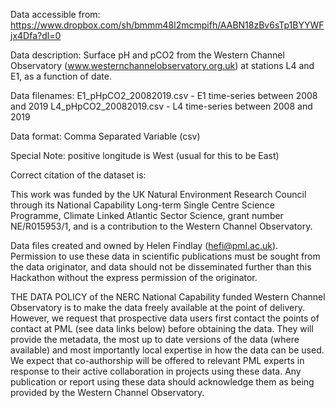   

Data accessible from: https://www.dropbox.com/sh/bmmm48l2mcmpifh/AABN18zBv6sTp1BYYWFjx4Dfa?dl=0

Data description: Surface pH and pCO2 from the Western Channel Observatory (www.westernchannelobservatory.org.uk) at stations L4 and E1, as a function of date.

Data filenames: 
E1_pHpCO2_20082019.csv - E1 time-series between 2008 and 2019
L4_pHpCO2_20082019.csv - L4 time-series between 2008 and 2019

Data format: Comma Separated Variable (csv)

Special Note: positive longitude is West (usual for this to be East)

Correct citation of the dataset is:

This work was funded by the UK Natural Environment Research Council through its National Capability Long-term Single Centre Science Programme, Climate Linked Atlantic Sector Science, grant number NE/R015953/1, and is a contribution to the Western Channel Observatory.

Data files created and owned by Helen Findlay (hefi@pml.ac.uk). Permission to use these data in scientific publications must be sought from the data originator, and data should not be disseminated further than this Hackathon without the express permission of the originator.

THE DATA POLICY of the NERC National Capability funded Western Channel Observatory is to make the data freely available at the point of delivery. However, we request that prospective data users first contact the points of contact at PML (see data links below) before obtaining the data. They will provide the metadata, the most up to date versions of the data (where available) and most importantly local expertise in how the data can be used. We expect that co-authorship will be offered to relevant PML experts in response to their active collaboration in projects using these data. Any publication or report using these data should acknowledge them as being provided by the Western Channel Observatory.
